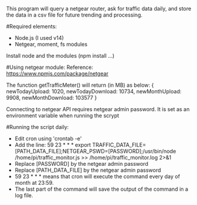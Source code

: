 This program will query a netgear router, ask for traffic data daily, and store the data in a csv file for future trending and processing.

#Required elements:
- Node.js (I used v14)
- Netgear, moment, fs modules

Install node and the modules (npm install ...)

#Using netgear module: 
Reference: https://www.npmjs.com/package/netgear

The function getTrafficMeter() will return (in MB) as below:
{
  newTodayUpload: 1020,
  newTodayDownload: 10734,
  newMonthUpload: 9908,
  newMonthDownload: 103577
}

Connecting to netgear API requires netgear admin password.  It is set as an environment variable when running the scrypt

#Running the script daily:
- Edit cron using 'crontab -e'
- Add the line: 59 23 * * * export TRAFFIC_DATA_FILE=[PATH_DATA_FILE];NETGEAR_PSWD=[PASSWORD];/usr/bin/node /home/pi/traffic_monitor.js >> /home/pi/traffic_monitor.log 2>&1
- Replace [PASSWORD] by the netgear admin password
- Replace [PATH_DATA_FILE] by the netgear admin password
- 59 23 * * * means that cron will execute the command every day of month at 23:59.
- The last part of the command will save the output of the command in a log file.
